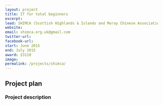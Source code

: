 ```yaml
---
layout: project
title: IT for total beginners
excerpt: 
lead: SHIMCA (Scottish Highlands & Islands and Moray Chinese Association)
website: 
email: shimca.org.uk@gmail.com 
twitter-url: facebook-url: 
start: June 2015
end: July 2015
award: £3110 
image:
permalink: /projects/shimca/ 
---
```


## Project plan

### Project description
